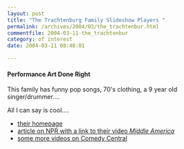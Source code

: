 ```yaml
---
layout: post
title: "The Trachtenburg Family Slideshow Players "
permalink: /archives/2004/03/the_trachtenbur.html
commentfile: 2004-03-11-the_trachtenbur
category: of interest
date: 2004-03-11 08:48:01

---
```


#### Performance Art Done Right

This family has funny pop songs, 70's clothing, a 9 year old singer/drummer....

All I can say is cool....

-   [their homepage](http://www.trachtenburg.net)
-   [article on NPR with a link to their video *Middle America*](http://www.npr.org/display_pages/features/feature_1187900.html)
-   [some more videos on Comedy Central](http://www.comedycentral.com/webshows/spot/trachtenburg/)
